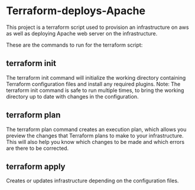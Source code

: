 # Terraform-deploys-Apache
This project is a terraform script used to provision an infrastructure on aws as well as deploying Apache web server on the infrastructure.

These are the commands to run for the terraform script:

## terraform init
The terraform init command will initialize the working directory containing Terraform configuration files and install any required plugins. Note: The terraform init command is safe to run multiple times, to bring the working directory up to date with changes in the configuration.

## terraform plan
The terraform plan command creates an execution plan, which allows you preview the changes that Terraform plans to make to your infrastructure. This will also help you know which changes to be made and which errors are there to be corrected.

## terraform apply
Creates or updates infrastructure depending on the configuration files.
